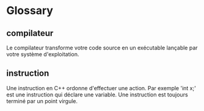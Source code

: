 # Glossary

## compilateur

Le compilateur transforme votre code source en un exécutable lançable par votre système d'exploitation.

## instruction

Une instruction en C++ ordonne d'effectuer une action. Par exemple 'int x;' est une instruction qui déclare une variable. Une instruction est toujours terminé par un point virgule.